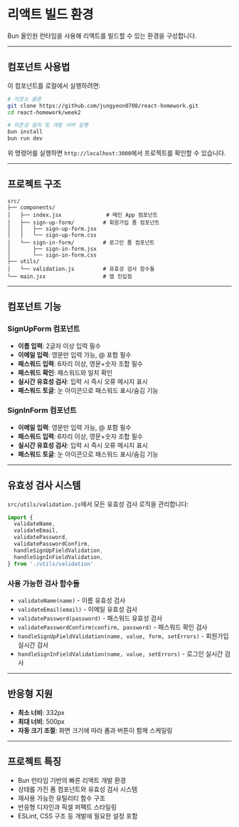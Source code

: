 # 리액트 빌드 환경

Bun 올인원 런타임을 사용해 리액트를 빌드할 수 있는 환경을 구성합니다.

---

## 컴포넌트 사용법

이 컴포넌트를 로컬에서 실행하려면:

```sh
# 저장소 클론
git clone https://github.com/jungyeon0708/react-homework.git
cd react-homework/week2

# 의존성 설치 및 개발 서버 실행
bun install
bun run dev
```

위 명령어를 실행하면 `http://localhost:3000`에서 프로젝트를 확인할 수 있습니다.

---

## 프로젝트 구조

```
src/
├── components/
│   ├── index.jsx              # 메인 App 컴포넌트
│   ├── sign-up-form/         # 회원가입 폼 컴포넌트
│   │   ├── sign-up-form.jsx
│   │   └── sign-up-form.css
│   └── sign-in-form/         # 로그인 폼 컴포넌트
│       ├── sign-in-form.jsx
│       └── sign-in-form.css
├── utils/
│   └── validation.js         # 유효성 검사 함수들
└── main.jsx                  # 앱 진입점
```

---

## 컴포넌트 기능

### SignUpForm 컴포넌트

- **이름 입력**: 2글자 이상 입력 필수
- **이메일 입력**: 영문만 입력 가능, @ 포함 필수
- **패스워드 입력**: 6자리 이상, 영문+숫자 조합 필수
- **패스워드 확인**: 패스워드와 일치 확인
- **실시간 유효성 검사**: 입력 시 즉시 오류 메시지 표시
- **패스워드 토글**: 눈 아이콘으로 패스워드 표시/숨김 기능

### SignInForm 컴포넌트

- **이메일 입력**: 영문만 입력 가능, @ 포함 필수
- **패스워드 입력**: 6자리 이상, 영문+숫자 조합 필수
- **실시간 유효성 검사**: 입력 시 즉시 오류 메시지 표시
- **패스워드 토글**: 눈 아이콘으로 패스워드 표시/숨김 기능

---

## 유효성 검사 시스템

`src/utils/validation.js`에서 모든 유효성 검사 로직을 관리합니다:

```javascript
import {
  validateName,
  validateEmail,
  validatePassword,
  validatePasswordConfirm,
  handleSignUpFieldValidation,
  handleSignInFieldValidation,
} from './utils/validation'
```

### 사용 가능한 검사 함수들

- `validateName(name)` - 이름 유효성 검사
- `validateEmail(email)` - 이메일 유효성 검사
- `validatePassword(password)` - 패스워드 유효성 검사
- `validatePasswordConfirm(confirm, password)` - 패스워드 확인 검사
- `handleSignUpFieldValidation(name, value, form, setErrors)` - 회원가입 실시간 검사
- `handleSignInFieldValidation(name, value, setErrors)` - 로그인 실시간 검사

---

## 반응형 지원

- **최소 너비**: 332px
- **최대 너비**: 500px
- **자동 크기 조절**: 화면 크기에 따라 폼과 버튼이 함께 스케일링

---

## 프로젝트 특징

- Bun 런타임 기반의 빠른 리액트 개발 환경
- 상태를 가진 폼 컴포넌트와 유효성 검사 시스템
- 재사용 가능한 유틸리티 함수 구조
- 반응형 디자인과 픽셀 퍼펙트 스타일링
- ESLint, CSS 구조 등 개발에 필요한 설정 포함
